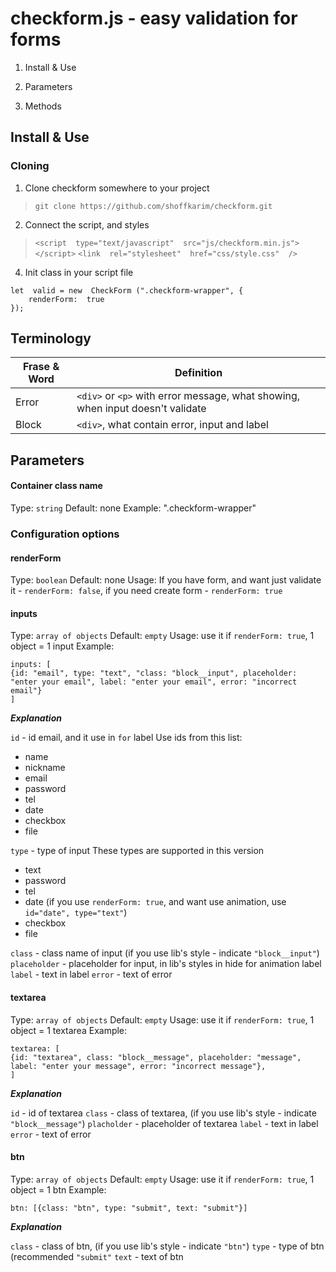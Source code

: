 # checkform.js - easy validation for forms

1. Install & Use

2. Parameters

3. Methods

## Install & Use

### Cloning

1. Clone checkform somewhere to your project

> `git clone https://github.com/shoffkarim/checkform.git`

2. Connect the script, and styles

> `<script  type="text/javascript"  src="js/checkform.min.js"></script>`
> `<link  rel="stylesheet"  href="css/style.css"  />`

4. Init class in your script file

```
let  valid = new  CheckForm (".checkform-wrapper", {
	renderForm:  true
});
```
## Terminology
|Frase & Word|Definition  |
|--|--|
| Error | `<div>` or `<p>` with error message, what showing, when input doesn't validate |
|Block|`<div>`, what contain error, input and label|

## Parameters
#### Container class name
Type: `string`
Default: none
Example: ".checkform-wrapper"

### Configuration options
#### renderForm
Type: `boolean`
Default: none
Usage: If you have form, and want just validate it - `renderForm: false`, if you need create form - `renderForm: true`
#### inputs
Type: `array of objects`
Default: `empty`
Usage: use it if `renderForm: true`,  1 object = 1 input
Example:
```
inputs: [
{id: "email", type: "text", "class: "block__input", placeholder: "enter your email", label: "enter your email", error: "incorrect email"}
]
```

***Explanation***

`id` - id email, and it use in `for` label
Use ids  from this list:

 - name
 - nickname
 - email
 - password
 - tel
 - date
 - checkbox
 - file

`type` - type of input
These types are supported in this version

 - text
 - password
 - tel
 - date (if you use `renderForm: true`, and want use animation, use `id="date", type="text"`)
 - checkbox
 - file

`class` - class name of input (if you use lib's style - indicate `"block__input"`)
`placeholder` - placeholder for input, in lib's styles in hide for animation label
`label` - text in label
`error` - text of error

 #### textarea
 Type: `array of objects`
 Default: `empty`
 Usage: use it if `renderForm: true`,  1 object = 1 textarea
 Example:
 ```
textarea: [
{id: "textarea", class: "block__message", placeholder: "message", label: "enter your message", error: "incorrect message"},
]
 ```

 ***Explanation***

 `id` - id of textarea
 `class` - class of textarea, (if you use lib's style - indicate `"block__message"`)
 `placholder` - placeholder of textarea
 `label` - text in label
 `error` - text of error

 #### btn
 Type: `array of objects`
 Default: `empty`
 Usage: use it if `renderForm: true`,  1 object = 1 btn
 Example:
 ```
btn: [{class: "btn", type: "submit", text: "submit"}]
 ```

 ***Explanation***

 `class` - class of btn, (if you use lib's style - indicate `"btn"`)
 `type` - type of btn (recommended `"submit"`
 `text` - text of btn
